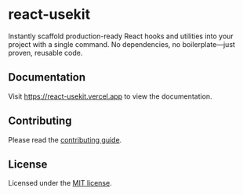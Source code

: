# react-usekit

Instantly scaffold production-ready React hooks and utilities into your project with a single command. No dependencies, no boilerplate—just proven, reusable code.

## Documentation

Visit https://react-usekit.vercel.app to view the documentation.

## Contributing

Please read the [contributing guide](/CONTRIBUTING.md).

## License

Licensed under the [MIT license](LICENSE).
